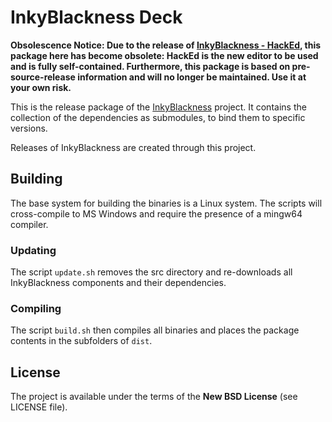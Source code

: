 # InkyBlackness Deck

**Obsolescence Notice: Due to the release of [InkyBlackness - HackEd](https://github.com/inkyblackness/hacked), this package here has become obsolete: HackEd is the new editor to be used and is fully self-contained. Furthermore, this package is based on pre-source-release information and will no longer be maintained. Use it at your own risk.**

This is the release package of the [InkyBlackness](https://inkyblackness.github.io) project.
It contains the collection of the dependencies as submodules, to bind them to specific versions.

Releases of InkyBlackness are created through this project.

## Building
The base system for building the binaries is a Linux system. The scripts will cross-compile to MS Windows and require
the presence of a mingw64 compiler.

### Updating
The script ```update.sh``` removes the src directory and re-downloads all InkyBlackness components and their dependencies.

### Compiling
The script ```build.sh``` then compiles all binaries and places the package contents in the subfolders of ```dist```.


## License

The project is available under the terms of the **New BSD License** (see LICENSE file).
